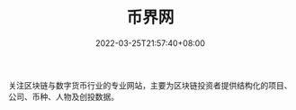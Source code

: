 ﻿---
weight: 
title: "币界网"
description: "关注区块链与数字货币行业的专业网站，主要为区块链投资者提供结构化的项目、公司、币种、人物及创投数据"
date: 2022-03-25T21:57:40+08:00
lastmod: 2022-03-25T16:45:40+08:00
draft: false
authors: ["Metabd"]
featuredImage: "bijiewang.png"
link: ""
tags: ["元宇宙资讯","币界网"]
categories: ["navigation"]
navigation: ["元宇宙资讯"]
lightgallery: true
toc: true
pinned: false
recommend: false
recommend1: false
---
关注区块链与数字货币行业的专业网站，主要为区块链投资者提供结构化的项目、公司、币种、人物及创投数据。
